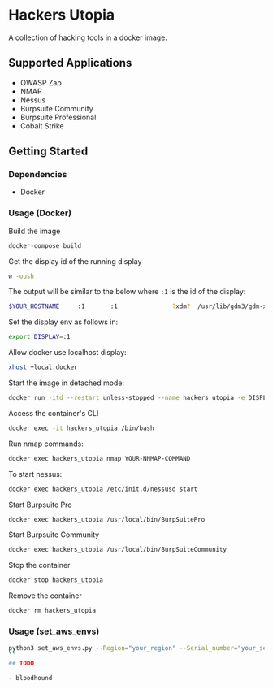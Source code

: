 # Hackers Utopia

A collection of hacking tools in a docker image.
  
## Supported Applications

- OWASP Zap
- NMAP
- Nessus
- Burpsuite Community
- Burpsuite Professional
- Cobalt Strike
  
## Getting Started

### Dependencies

- Docker

### Usage (Docker)

Build the image

```bash
docker-compose build
```

Get the display id of the running display

```bash
w -oush
```

The output will be similar to the below where `:1` is the id of the display:

```bash
$YOUR_HOSTNAME     :1       :1               ?xdm?  /usr/lib/gdm3/gdm-x-session --run-script env GNOME_SHELL_SESSION_MODE=ubuntu gnome-session --session=ubuntu
```

Set the display env as follows in:

```bash
export DISPLAY=:1
```

Allow docker use localhost display:

```bash
xhost +local:docker 
```

Start the image in detached mode:

```bash
docker run -itd --restart unless-stopped --name hackers_utopia -e DISPLAY=$DISPLAY -v /tmp/.X11-unix:/tmp/.X11-unix -v "$PWD":/APP -p 8834:8834 berryliumsec/hackers_utopia 
```

Access the container's CLI

```bash
docker exec -it hackers_utopia /bin/bash
```

Run nmap commands:

```bash
docker exec hackers_utopia nmap YOUR-NNMAP-COMMAND
```

To start nessus:

```bash
docker exec hackers_utopia /etc/init.d/nessusd start
```

Start Burpsuite Pro

```bash
docker exec hackers_utopia /usr/local/bin/BurpSuitePro
```

Start Burpsuite Community

```bash
docker exec hackers_utopia /usr/local/bin/BurpSuiteCommunity
```

Stop the container

```bash
docker stop hackers_utopia 
```

Remove the container

```bash
docker rm hackers_utopia
```

### Usage (set_aws_envs)

```bash
python3 set_aws_envs.py --Region="your_region" --Serial_number="your_serial_number" --Token="your_mfa_token"
``
## TODO

- bloodhound